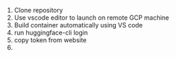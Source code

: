 1. Clone repository
2. Use vscode editor to launch on remote GCP machine
3. Build container automatically using VS code
4. run huggingface-cli login
5. copy token from website
6. 
